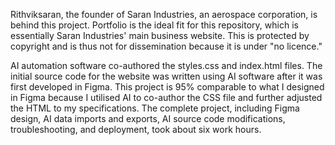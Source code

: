 Rithviksaran, the founder of Saran Industries, an aerospace corporation, is behind this project.  Portfolio is the ideal fit for this repository, which is essentially Saran Industries' main business website.  This is protected by copyright and is thus not for dissemination because it is under "no licence."

AI automation software co-authored the styles.css and index.html files.  The initial source code for the website was written using AI software after it was first developed in Figma.  This project is 95% comparable to what I designed in Figma because I utilised AI to co-author the CSS file and further adjusted the HTML to my specifications.  The complete project, including Figma design, AI data imports and exports, AI source code modifications, troubleshooting, and deployment, took about six work hours.
